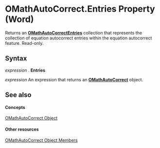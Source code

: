 
# OMathAutoCorrect.Entries Property (Word)

Returns an  **[OMathAutoCorrectEntries](3dd3bfab-3248-1832-5f86-68b3110e365b.md)** collection that represents the collection of equation autocorrect entries within the equation autocorrect feature. Read-only.


## Syntax

 _expression_ . **Entries**

 _expression_ An expression that returns an **[OMathAutoCorrect](933b77bd-335e-4f4c-026d-8141bd5fc6e2.md)** object.


## See also


#### Concepts


[OMathAutoCorrect Object](933b77bd-335e-4f4c-026d-8141bd5fc6e2.md)
#### Other resources


[OMathAutoCorrect Object Members](22bf1063-6cfa-c209-dc92-2b1ebbef606b.md)
